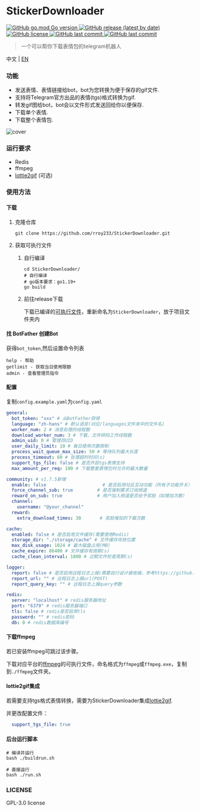 # StickerDownloader
<p>
   <a href="https://github.com/rroy233/StickerDownloader">
      <img alt="GitHub go.mod Go version" src="https://img.shields.io/github/go-mod/go-version/rroy233/StickerDownloader?style=flat-square">
   </a>
   <a href="https://github.com/rroy233/StickerDownloader/releases">
      <img alt="GitHub release (latest by date)" src="https://img.shields.io/github/v/release/rroy233/StickerDownloader?style=flat-square">
   </a>
   <a href="https://github.com/rroy233/StickerDownloader/blob/main/LICENSE">
      <img alt="GitHub license" src="https://img.shields.io/github/license/rroy233/StickerDownloader?style=flat-square">
   </a>
   <a href="https://github.com/rroy233/StickerDownloader/commits/main">
      <img alt="GitHub last commit" src="https://img.shields.io/github/last-commit/rroy233/StickerDownloader?style=flat-square">
   </a>
    <a href="https://t.me/stickers_download_bot">
      <img alt="GitHub last commit" src="https://img.shields.io/badge/demo-%40stickers__download__bot-green?style=flat-square">
   </a>
</p>

> 一个可以帮你下载表情包的telegram机器人

中文 | [EN](README_en.md)

### 功能

* 发送表情、表情链接给bot，bot为您转换为便于保存的gif文件.
* 支持将Telegram官方出品的表情(tgs)格式转换为gif.
* 转发gif图给bot，bot会以文件形式发送回给你以便保存.
* 下载单个表情.
* 下载整个表情包.

![cover](docs/demo.gif)

### 运行要求

- Redis
- ffmpeg
- [lottie2gif](https://github.com/rroy233/lottie2gif) (可选)

### 使用方法

#### 下载

1. 克隆仓库

   ```shell
   git clone https://github.com/rroy233/StickerDownloader.git
   ```

2. 获取可执行文件

    1. 自行编译

       ```shell
       cd StickerDownloader/
       # 自行编译
       # go版本要求：go1.19+
       go build
       ```
       
    2. 前往release下载

       下载已编译的[可执行文件](https://github.com/rroy233/StickerDownloader/releases)，重新命名为`StickerDownloader`，放于项目文件夹内

#### 找 BotFather 创建Bot

获得`bot_token`,然后设置命令列表

```
help - 帮助
getlimit - 获取当日使用限额
admin - 查看管理员指令
```

#### 配置

复制`config.example.yaml`为`config.yaml`

```yaml
general:
  bot_token: "xxx" # 从BotFather获得
  language: "zh-hans" # 默认语言(对应/languages文件夹中的文件名)
  worker_num: 2 # 消息处理的线程数
  download_worker_num: 3 # 下载、文件转码工作线程数
  admin_uid: 0 # 管理员UID
  user_daily_limit: 10 # 每日使用次数限制
  process_wait_queue_max_size: 50 # 等待队列最大长度
  process_timeout: 60 # 处理超时时间(s)
  support_tgs_file: false # 是否开启tgs表情支持
  max_amount_per_req: 100 # 下载整套表情包时允许的最大数量

community: # v1.7.5新增
  enable: false                     # 是否启用社区互动功能（所有子功能开关）
  force_channel_sub: true         # 是否强制要求订阅频道
  reward_on_sub: true             # 用户加入频道是否给予奖励（如增加次数）
  channel:
    username: "@your_channel"
  reward:
    extra_download_times: 30       # 奖励增加的下载次数

cache:
  enabled: false # 是否启用文件缓存(需要使用Redis)
  storage_dir: "./storage/cache" # 文件缓存存放位置
  max_disk_usage: 1024 # 最大磁盘占用(MB)
  cache_expire: 86400 # 文件缓存有效期(s)
  cache_clean_interval: 1800 # 过期文件检查周期(s)

logger:
  report: false # 是否启用远程日志上报(需要自行设计接收端，参考https://github.com/rroy233/logger)
  report_url: "" # 远程日志上报url(POST)
  report_query_key: "" # 远程日志上报query参数

redis:
  server: "localhost" # redis服务器地址
  port: "6379" # redis服务器端口
  tls: false # redis是否启用tls
  password: "" # redis密码
  db: 0 # redis数据库编号
```


#### 下载ffmpeg

若已安装ffmpeg可跳过该步骤。

下载对应平台的[ffmpeg](https://ffmpeg.org/)的可执行文件，命名格式为`ffmpeg`或`ffmpeg.exe`，复制到`./ffmpeg`文件夹。

#### lottie2gif集成

若需要支持tgs格式表情转换，需要为StickerDownloader集成[lottie2gif](https://github.com/rroy233/lottie2gif).

并更改配置文件：

```yaml
  support_tgs_file: true
```

#### 后台运行脚本

```shell
# 编译并运行
bash ./buildrun.sh 

# 直接运行
bash ./run.sh 
```

### LICENSE
GPL-3.0 license

